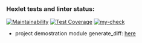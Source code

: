 ### Hexlet tests and linter status:
[![Maintainability](https://api.codeclimate.com/v1/badges/326bcb0ab510b4aa8821/maintainability)](https://codeclimate.com/github/prostojchelovek/python-project-50/maintainability)
[![Test Coverage](https://api.codeclimate.com/v1/badges/326bcb0ab510b4aa8821/test_coverage)](https://codeclimate.com/github/prostojchelovek/python-project-50/test_coverage)
[![my-check](https://github.com/prostojchelovek/python-project-50/actions/workflows/my-check.yml/badge.svg)](https://github.com/prostojchelovek/python-project-50/actions/workflows/my-check.yml)
* project demostration module generate_diff: [here](https://asciinema.org/a/4Roe39vt7pC7VwSO6iD6Ie2j1)
